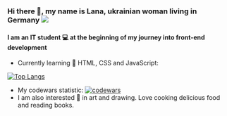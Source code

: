 
### Hi there 👋, my name is Lana, ukrainian woman living in Germany ![](https://komarev.com/ghpvc/?username=zarlana)
#### I am an IT student 💻 at the beginning of my journey into front-end development 
- Currently learning 🌱 HTML, CSS and JavaScript:

[![Top Langs](https://github-readme-stats.vercel.app/api/top-langs/?username=zarlana&layout=compact)](https://github.com/anuraghazra/github-readme-stats)

- My codewars statistic:
[![codewars](https://www.codewars.com/users/Zarlana/badges/small)](https://www.codewars.com/users/Zarlana) 
- I am also interested 👀 in art and drawing. Love cooking delicious food and reading books.







<!---
Zarlana/Zarlana is a ✨ special ✨ repository because its `README.md` (this file) appears on your GitHub profile.
You can click the Preview link to take a look at your changes.
--->
